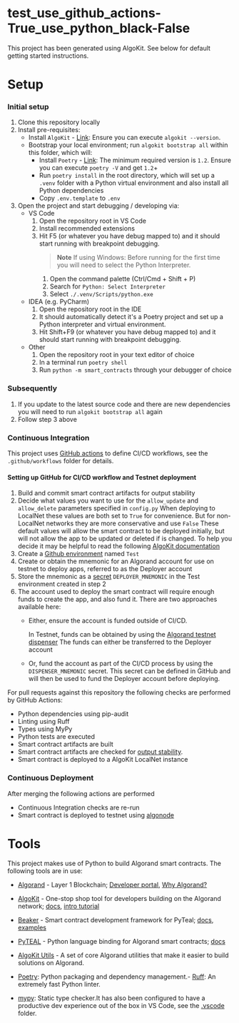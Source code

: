 # test_use_github_actions-True_use_python_black-False

This project has been generated using AlgoKit. See below for default getting started instructions.

# Setup

### Initial setup

1. Clone this repository locally
2. Install pre-requisites:
   - Install `AlgoKit` - [Link](https://github.com/algorandfoundation/algokit-cli#install): Ensure you can execute `algokit --version`.
   - Bootstrap your local environment; run `algokit bootstrap all` within this folder, which will:
     - Install `Poetry` - [Link](https://python-poetry.org/docs/#installation): The minimum required version is `1.2`. Ensure you can execute `poetry -V` and get `1.2`+
     - Run `poetry install` in the root directory, which will set up a `.venv` folder with a Python virtual environment and also install all Python dependencies
     - Copy `.env.template` to `.env`
3. Open the project and start debugging / developing via:
   - VS Code
     1. Open the repository root in VS Code
     2. Install recommended extensions
     3. Hit F5 (or whatever you have debug mapped to) and it should start running with breakpoint debugging.
        > **Note**
        > If using Windows: Before running for the first time you will need to select the Python Interpreter.
        1. Open the command palette (Ctrl/Cmd + Shift + P)
        2. Search for `Python: Select Interpreter`
        3. Select `./.venv/Scripts/python.exe`
   - IDEA (e.g. PyCharm)
     1. Open the repository root in the IDE
     2. It should automatically detect it's a Poetry project and set up a Python interpreter and virtual environment.
     3. Hit Shift+F9 (or whatever you have debug mapped to) and it should start running with breakpoint debugging.
   - Other
     1. Open the repository root in your text editor of choice
     2. In a terminal run `poetry shell`
     3. Run `python -m smart_contracts` through your debugger of choice

### Subsequently

1. If you update to the latest source code and there are new dependencies you will need to run `algokit bootstrap all` again
2. Follow step 3 above

### Continuous Integration

  This project uses [GitHub actions](https://docs.github.com/en/actions/learn-github-actions/understanding-github-actions) to define CI/CD workflows, see the `.github/workflows` folder for details.

#### Setting up GitHub for CI/CD workflow and Testnet deployment

  1. Build and commit smart contract artifacts for output stability
  2. Decide what values you want to use for the `allow_update` and `allow_delete` parameters specified in `config.py`
     When deploying to LocalNet these values are both set to `True` for convenience. But for non-LocalNet networks
     they are more conservative and use `False`
     These default values will allow the smart contract to be deployed initially, but will not allow the app to be updated or deleted if is changed.
     To help you decide it may be helpful to read the following [AlgoKit documentation](https://github.com/algorandfoundation/algokit-cli/blob/main/docs/architecture-decisions/2023-01-12_smart-contract-deployment.md#upgradeable-and-deletable-contracts)
  3. Create a [Github environment](https://docs.github.com/en/actions/deployment/targeting-different-environments/using-environments-for-deployment#creating-an-environment) named `Test`
  4. Create or obtain the mnemonic for an Algorand account for use on testnet to deploy apps, referred to as the Deployer account
  5. Store the mnemonic as a [secret](https://docs.github.com/en/actions/deployment/targeting-different-environments/using-environments-for-deployment#environment-secrets) `DEPLOYER_MNEMONIC`
     in the Test environment created in step 2
  6. The account used to deploy the smart contract will require enough funds to create the app, and also fund it. There are two approaches available here:
     * Either, ensure the account is funded outside of CI/CD.

       In Testnet, funds can be obtained by using the [Algorand testnet dispenser](https://bank.testnet.algorand.network/)
       The funds can either be transferred to the Deployer account
     * Or, fund the account as part of the CI/CD process by using the `DISPENSER_MNEMONIC` secret.
       This secret can be defined in GitHub and will then be used to fund the Deployer account before deploying.

For pull requests against this repository the following checks are performed by GitHub Actions:
 - Python dependencies using pip-audit
 - Linting using Ruff
 - Types using MyPy
 - Python tests are executed
 - Smart contract artifacts are built
 - Smart contract artifacts are checked for [output stability](https://github.com/algorandfoundation/algokit-cli/blob/main/docs/articles/output_stability.md).
 - Smart contract is deployed to a AlgoKit LocalNet instance

### Continuous Deployment

After merging the following actions are performed
  - Continuous Integration checks are re-run
  - Smart contract is deployed to testnet using [algonode](https://algonode.io)

# Tools

This project makes use of Python to build Algorand smart contracts. The following tools are in use:

- [Algorand](https://www.algorand.com/) - Layer 1 Blockchain; [Developer portal](https://developer.algorand.org/), [Why Algorand?](https://developer.algorand.org/docs/get-started/basics/why_algorand/)
- [AlgoKit](https://github.com/algorandfoundation/algokit-cli) - One-stop shop tool for developers building on the Algorand network; [docs](https://github.com/algorandfoundation/algokit-cli/blob/main/docs/algokit.md), [intro tutorial](https://github.com/algorandfoundation/algokit-cli/blob/main/docs/tutorials/intro.md)
- [Beaker](https://github.com/algorand-devrel/beaker) - Smart contract development framework for PyTeal; [docs](https://beaker.algo.xyz), [examples](https://github.com/algorand-devrel/beaker/tree/master/examples)
- [PyTEAL](https://github.com/algorand/pyteal) - Python language binding for Algorand smart contracts; [docs](https://pyteal.readthedocs.io/en/stable/)
- [AlgoKit Utils](https://github.com/algorandfoundation/algokit-utils-py) - A set of core Algorand utilities that make it easier to build solutions on Algorand.
- [Poetry](https://python-poetry.org/): Python packaging and dependency management.- [Ruff](https://github.com/charliermarsh/ruff): An extremely fast Python linter.

- [mypy](https://mypy-lang.org/): Static type checker.It has also been configured to have a productive dev experience out of the box in VS Code, see the [.vscode](./.vscode) folder.
